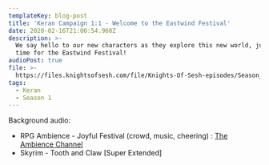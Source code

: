 ```yaml
---
templateKey: blog-post
title: 'Keran Campaign 1:1 - Welcome to the Eastwind Festival'
date: 2020-02-16T21:00:54.960Z
description: >-
  We say hello to our new characters as they explore this new world, just in
  time for the Eastwind Festival!
audioPost: true
file: >-
  https://files.knightsofsesh.com/file/Knights-Of-Sesh-episodes/Season_1/Keran-1.mp3
tags:
  - Keran
  - Season 1
---
```

Background audio:

* RPG Ambience - Joyful Festival (crowd, music, cheering) : [The Ambience Channel](https://www.youtube.com/channel/UCTNNCo2ed-rpuCuSLB7qYfw)
* Skyrim - Tooth and Claw [Super Extended]
